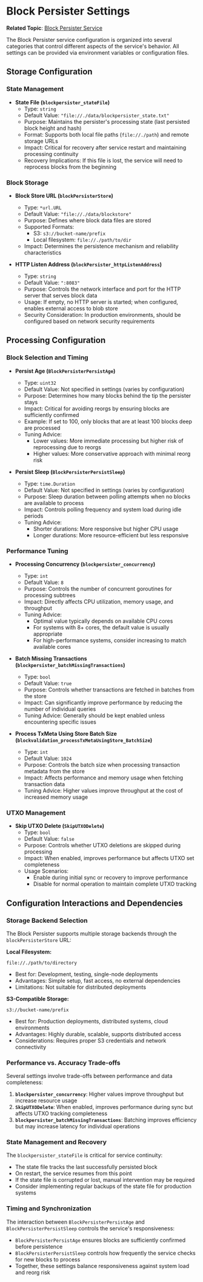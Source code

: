 # Block Persister Settings

**Related Topic**: [Block Persister Service](../../../topics/services/blockPersister.md)

The Block Persister service configuration is organized into several categories that control different aspects of the service's behavior. All settings can be provided via environment variables or configuration files.

## Storage Configuration

### State Management

- **State File (`blockpersister_stateFile`)**
  - Type: `string`
  - Default Value: `"file://./data/blockpersister_state.txt"`
  - Purpose: Maintains the persister's processing state (last persisted block height and hash)
  - Format: Supports both local file paths (`file://./path`) and remote storage URLs
  - Impact: Critical for recovery after service restart and maintaining processing continuity
  - Recovery Implications: If this file is lost, the service will need to reprocess blocks from the beginning

### Block Storage

- **Block Store URL (`blockPersisterStore`)**
  - Type: `*url.URL`
  - Default Value: `"file://./data/blockstore"`
  - Purpose: Defines where block data files are stored
  - Supported Formats:
    - S3: `s3://bucket-name/prefix`
    - Local filesystem: `file://./path/to/dir`
  - Impact: Determines the persistence mechanism and reliability characteristics

- **HTTP Listen Address (`blockPersister_httpListenAddress`)**
  - Type: `string`
  - Default Value: `":8083"`
  - Purpose: Controls the network interface and port for the HTTP server that serves block data
  - Usage: If empty, no HTTP server is started; when configured, enables external access to blob store
  - Security Consideration: In production environments, should be configured based on network security requirements

## Processing Configuration

### Block Selection and Timing

- **Persist Age (`BlockPersisterPersistAge`)**
  - Type: `uint32`
  - Default Value: Not specified in settings (varies by configuration)
  - Purpose: Determines how many blocks behind the tip the persister stays
  - Impact: Critical for avoiding reorgs by ensuring blocks are sufficiently confirmed
  - Example: If set to 100, only blocks that are at least 100 blocks deep are processed
  - Tuning Advice:
    - Lower values: More immediate processing but higher risk of reprocessing due to reorgs
    - Higher values: More conservative approach with minimal reorg risk

- **Persist Sleep (`BlockPersisterPersistSleep`)**
  - Type: `time.Duration`
  - Default Value: Not specified in settings (varies by configuration)
  - Purpose: Sleep duration between polling attempts when no blocks are available to process
  - Impact: Controls polling frequency and system load during idle periods
  - Tuning Advice:
    - Shorter durations: More responsive but higher CPU usage
    - Longer durations: More resource-efficient but less responsive

### Performance Tuning

- **Processing Concurrency (`blockpersister_concurrency`)**
  - Type: `int`
  - Default Value: `8`
  - Purpose: Controls the number of concurrent goroutines for processing subtrees
  - Impact: Directly affects CPU utilization, memory usage, and throughput
  - Tuning Advice:
    - Optimal value typically depends on available CPU cores
    - For systems with 8+ cores, the default value is usually appropriate
    - For high-performance systems, consider increasing to match available cores

- **Batch Missing Transactions (`blockpersister_batchMissingTransactions`)**
  - Type: `bool`
  - Default Value: `true`
  - Purpose: Controls whether transactions are fetched in batches from the store
  - Impact: Can significantly improve performance by reducing the number of individual queries
  - Tuning Advice: Generally should be kept enabled unless encountering specific issues

- **Process TxMeta Using Store Batch Size (`blockvalidation_processTxMetaUsingStore_BatchSize`)**
  - Type: `int`
  - Default Value: `1024`
  - Purpose: Controls the batch size when processing transaction metadata from the store
  - Impact: Affects performance and memory usage when fetching transaction data
  - Tuning Advice: Higher values improve throughput at the cost of increased memory usage

### UTXO Management

- **Skip UTXO Delete (`SkipUTXODelete`)**
  - Type: `bool`
  - Default Value: `false`
  - Purpose: Controls whether UTXO deletions are skipped during processing
  - Impact: When enabled, improves performance but affects UTXO set completeness
  - Usage Scenarios:
    - Enable during initial sync or recovery to improve performance
    - Disable for normal operation to maintain complete UTXO tracking

## Configuration Interactions and Dependencies

### Storage Backend Selection

The Block Persister supports multiple storage backends through the `blockPersisterStore` URL:

**Local Filesystem:**
```text
file://./path/to/directory
```

- Best for: Development, testing, single-node deployments
- Advantages: Simple setup, fast access, no external dependencies
- Limitations: Not suitable for distributed deployments

**S3-Compatible Storage:**
```text
s3://bucket-name/prefix
```

- Best for: Production deployments, distributed systems, cloud environments
- Advantages: Highly durable, scalable, supports distributed access
- Considerations: Requires proper S3 credentials and network connectivity

### Performance vs. Accuracy Trade-offs

Several settings involve trade-offs between performance and data completeness:

1. **`blockpersister_concurrency`**: Higher values improve throughput but increase resource usage
2. **`SkipUTXODelete`**: When enabled, improves performance during sync but affects UTXO tracking completeness
3. **`blockpersister_batchMissingTransactions`**: Batching improves efficiency but may increase latency for individual operations

### State Management and Recovery

The `blockpersister_stateFile` is critical for service continuity:

- The state file tracks the last successfully persisted block
- On restart, the service resumes from this point
- If the state file is corrupted or lost, manual intervention may be required
- Consider implementing regular backups of the state file for production systems

### Timing and Synchronization

The interaction between `BlockPersisterPersistAge` and `BlockPersisterPersistSleep` controls the service's responsiveness:

- `BlockPersisterPersistAge` ensures blocks are sufficiently confirmed before persistence
- `BlockPersisterPersistSleep` controls how frequently the service checks for new blocks to process
- Together, these settings balance responsiveness against system load and reorg risk
